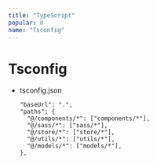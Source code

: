 ```yaml
---
title: "TypeScript"
popular: 0
name: "Tsconfig"
---
```


# Tsconfig

- tsconfig.json

  ```
  "baseUrl": ".",
  "paths": {
    "@/components/*": ["components/*"],
    "@/sass/*": ["sass/*"],
    "@/store/*": ["store/*"],
    "@/utils/*": ["utils/*"],
    "@/models/*": ["models/*"],
  },
  ```
